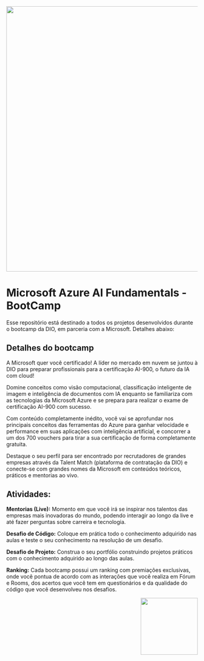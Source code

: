 
<img align="center" width="700" src="https://github.com/MaikRodriguess/dio-microsoft-azure-ai-fundamentals/assets/69226200/ceaf8d4d-0338-4c80-98ae-bac6e6de3031">
 <h1>
  <span> 
 Microsoft Azure AI Fundamentals - BootCamp</span>
</h1>
Esse repositório está destinado a todos os projetos desenvolvidos durante o bootcamp da DIO, em parceria com a Microsoft. Detalhes abaixo: 

## Detalhes do bootcamp

A Microsoft quer você certificado! A líder no mercado em nuvem se juntou à DIO para preparar profissionais para a certificação AI-900, o futuro da IA com cloud!

Domine conceitos como visão computacional, classificação inteligente de imagem e inteligência de documentos com IA enquanto se familiariza com as tecnologias da Microsoft Azure e se prepara para realizar o exame de certificação AI-900 com sucesso.

Com conteúdo completamente inédito, você vai se aprofundar nos principais conceitos das ferramentas do Azure para ganhar velocidade e performance em suas aplicações com inteligência artificial, e concorrer a um dos 700 vouchers para tirar a sua certificação de forma completamente gratuita.

Destaque o seu perfil para ser encontrado por recrutadores de grandes empresas através da Talent Match (plataforma de contratação da DIO) e conecte-se com grandes nomes da Microsoft em conteúdos teóricos, práticos e mentorias ao vivo.

## Atividades:

**Mentorias (Live):** Momento em que você irá se inspirar nos talentos das empresas mais inovadoras do mundo, podendo interagir ao longo da live e até fazer perguntas sobre carreira e tecnologia.

**Desafio de Código:** Coloque em prática todo o conhecimento adquirido nas aulas e teste o seu conhecimento na resolução de um desafio.

**Desafio de Projeto:** Construa o seu portfólio construindo projetos práticos com o conhecimento adquirido ao longo das aulas.

**Ranking:** Cada bootcamp possui um ranking com premiações exclusivas, onde você pontua de acordo com as interações que você realiza em Fórum e Rooms, dos acertos que você tem em questionários e da qualidade do código que você desenvolveu nos desafios.

<img align="right" width="150" src="https://github.com/MaikRodriguess/dio-microsoft-azure-ai-fundamentals/assets/69226200/e16a6dbd-7674-4592-a389-df8ad5802028">
